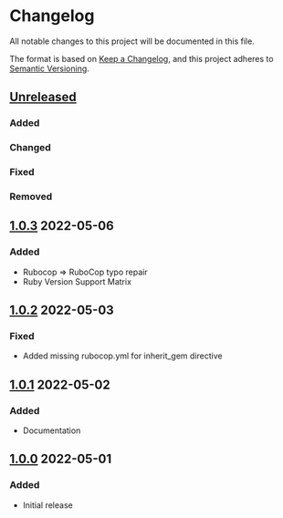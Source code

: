 # Changelog
All notable changes to this project will be documented in this file.

The format is based on [Keep a Changelog](https://keepachangelog.com/en/1.0.0/),
and this project adheres to [Semantic Versioning](https://semver.org/spec/v2.0.0.html).

## [Unreleased]
### Added

### Changed

### Fixed

### Removed

## [1.0.3] 2022-05-06
### Added
* Rubocop => RuboCop typo repair
* Ruby Version Support Matrix

## [1.0.2] 2022-05-03
### Fixed
* Added missing rubocop.yml for inherit_gem directive

## [1.0.1] 2022-05-02
### Added
* Documentation

## [1.0.0] 2022-05-01
### Added
* Initial release

[Unreleased]: https://github.com/rubocop-semver/rubocop-ruby3_1/compare/v1.0.3...HEAD
[1.0.3]: https://github.com/rubocop-semver/rubocop-ruby3_1/compare/v1.0.2...v1.0.3
[1.0.2]: https://github.com/rubocop-semver/rubocop-ruby3_1/compare/v1.0.1...v1.0.2
[1.0.1]: https://github.com/rubocop-semver/rubocop-ruby3_1/compare/v1.0.0...v1.0.1
[1.0.0]: https://github.com/rubocop-semver/rubocop-ruby3_1/compare/c4cc8fb6374d338e2c328812b4f74c78dfe5cfbd...v1.0.0
